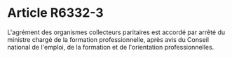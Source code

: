 # Article R6332-3

  
L'agrément des organismes collecteurs paritaires est accordé par arrêté du ministre chargé de la formation professionnelle, après avis du Conseil national de l'emploi, de la formation et de l'orientation professionnelles.